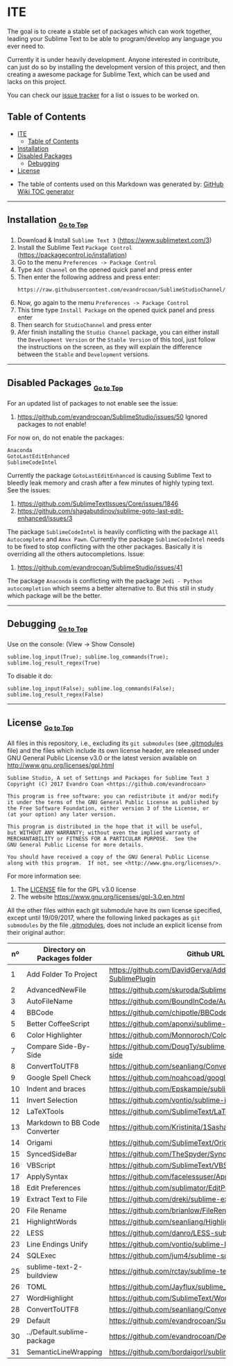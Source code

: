 # ITE

The goal is to create a stable set of packages which can work together,
leading your Sublime Text to be able to program/develop any language you ever need to.

Currently it is under heavily development.
Anyone interested in contribute,
can just do so by installing the development version of this project,
and then creating a awesome package for Sublime Text,
which can be used and lacks on this project.

You can check our [issue tracker](https://github.com/evandrocoan/ITE/issues) for a list o issues to
be worked on.


## Table of Contents

- [ITE](#ite)
  * [Table of Contents](#table-of-contents)
- [Installation](#installation-go-to-top)
- [Disabled Packages](#disabled-packages-go-to-top)
  * [Debugging](#debugging-go-to-top)
- [License](#license-go-to-top)

* The table of contents used on this Markdown was generated by:
  [GitHub Wiki TOC generator](http://ecotrust-canada.github.io/markdown-toc/)



___
## Installation <sub><sub>[Go to Top](#ite)</sub></sub>

1. Download & Install `Sublime Text 3` (https://www.sublimetext.com/3)
1. Install the Sublime Text `Package Control` (https://packagecontrol.io/installation)
1. Go to the menu `Preferences -> Package Control`
1. Type `Add Channel` on the opened quick panel and press enter
1. Then enter the following address and press enter:
   ```
   https://raw.githubusercontent.com/evandrocoan/SublimeStudioChannel/master/channel.json
   ```
1. Now, go again to the menu `Preferences -> Package Control`
1. This time type `Install Package` on the opened quick panel and press enter
1. Then search for `StudioChannel` and press enter
1. Afer finish installing the `Studio Channel` package, you can either install the `Development Version` or the `Stable Version` of this tool, just follow the instructions on the screen, as they will explain the difference between the `Stable` and `Development` versions.



___
## Disabled Packages <sub><sub>[Go to Top](#ite)</sub></sub>

For an updated list of packages to not enable see the issue:

1. https://github.com/evandrocoan/SublimeStudio/issues/50 Ignored packages to not enable!

For now on, do not enable the packages:
```
Anaconda
GotoLastEditEnhanced
SublimeCodeIntel
```

Currently the package `GotoLastEditEnhanced` is causing Sublime Text to bleedly leak memory and
crash after a few minutes of highly typing text. See the issues:

1. https://github.com/SublimeTextIssues/Core/issues/1846
1. https://github.com/shagabutdinov/sublime-goto-last-edit-enhanced/issues/3

The package `SublimeCodeIntel` is heavily conflicting with the package `All Autocomplete` and
`Amxx Pawn`. Currently the package `SublimeCodeIntel` needs to be fixed to stop conflicting with
the other packages. Basically it is overriding all the others autocompletions. Issue:

1. https://github.com/evandrocoan/SublimeStudio/issues/41

The package `Anaconda` is conflicting with the package `Jedi - Python autocompletion` which seems a
better alternative to. But this still in study which package will be the better.


___
## Debugging <sub><sub>[Go to Top](#ite)</sub></sub>

Use on the console: (View -> Show Console)
```
sublime.log_input(True); sublime.log_commands(True); sublime.log_result_regex(True)
```

To disable it do:
```
sublime.log_input(False); sublime.log_commands(False); sublime.log_result_regex(False)
```



___
## License <sub><sub>[Go to Top](#ite)</sub></sub>

All files in this repository, i.e., excluding its `git submodules` (see [.gitmodules](.gitmodules)
file) and the files which include its own license header, are released under GNU General Public
License v3.0 or the latest version available on http://www.gnu.org/licenses/gpl.html

```
Sublime Studio, A set of Settings and Packages for Sublime Text 3
Copyright (C) 2017 Evandro Coan <https://github.com/evandrocoan>

This program is free software: you can redistribute it and/or modify
it under the terms of the GNU General Public License as published by
the Free Software Foundation, either version 3 of the License, or
(at your option) any later version.

This program is distributed in the hope that it will be useful,
but WITHOUT ANY WARRANTY; without even the implied warranty of
MERCHANTABILITY or FITNESS FOR A PARTICULAR PURPOSE.  See the
GNU General Public License for more details.

You should have received a copy of the GNU General Public License
along with this program.  If not, see <http://www.gnu.org/licenses/>.
```

For more information see:

1. The [LICENSE](LICENSE) file for the GPL v3.0 license
1. The website https://www.gnu.org/licenses/gpl-3.0.en.html

All the other files within each git submodule have its own license specified,
except until 19/09/2017, where the following linked packages as `git submodules`
by the file [.gitmodules](.gitmodules), does not include an explicit license
from their original author:

nº | Directory on Packages folder       | Github URL
-- | ---------------------------------- | --------------------------------------------------------------
1  | Add Folder To Project              | https://github.com/DavidGerva/AddFolderToProject-SublimePlugin
2  | AdvancedNewFile                    | https://github.com/skuroda/Sublime-AdvancedNewFile
3  | AutoFileName                       | https://github.com/BoundInCode/AutoFileName
4  | BBCode                             | https://github.com/chipotle/BBCode
5  | Better CoffeeScript                | https://github.com/aponxi/sublime-better-coffeescript
6  | Color Highlighter                  | https://github.com/Monnoroch/ColorHighlighter
7  | Compare Side-By-Side               | https://github.com/DougTy/sublime-compare-side-by-side
8  | ConvertToUTF8                      | https://github.com/seanliang/ConvertToUTF8
9  | Google Spell Check                 | https://github.com/noahcoad/google-spell-check
10 | Indent and braces                  | https://github.com/Epskampie/sublime_indent_and_braces
11 | Invert Selection                   | https://github.com/vontio/sublime-invert-selection
12 | LaTeXTools                         | https://github.com/SublimeText/LaTeXTools
13 | Markdown to BB Code Converter      | https://github.com/Kristinita/1Sasha1MarkdownNoBBCode
14 | Origami                            | https://github.com/SublimeText/Origami
15 | SyncedSideBar                      | https://github.com/TheSpyder/SyncedSideBar
16 | VBScript                           | https://github.com/SublimeText/VBScript
17 | ApplySyntax                        | https://github.com/facelessuser/ApplySyntax
18 | Edit Preferences                   | https://github.com/sublimator/EditPreferences
19 | Extract Text to File               | https://github.com/dreki/sublime-extract-to-file
20 | File Rename                        | https://github.com/brianlow/FileRename
21 | HighlightWords                     | https://github.com/seanliang/HighlightWords
22 | LESS                               | https://github.com/danro/LESS-sublime
23 | Line Endings Unify                 | https://github.com/vontio/sublime-line-endings-unify
24 | SQLExec                            | https://github.com/jum4/sublime-sqlexec
25 | sublime-text-2-buildview           | https://github.com/rctay/sublime-text-2-buildview
26 | TOML                               | https://github.com/Jayflux/sublime_toml_highlighting
27 | WordHighlight                      | https://github.com/SublimeText/WordHighlight
28 | ConvertToUTF8                      | https://github.com/seanliang/ConvertToUTF8
29 | Default                            | https://github.com/evandrocoan/SublimeDefault
30 | ../Default.sublime-package         | https://github.com/evandrocoan/DefaultSublimePackage
31 | SemanticLineWrapping               | https://github.com/bordaigorl/sublime-semantic-wrap


